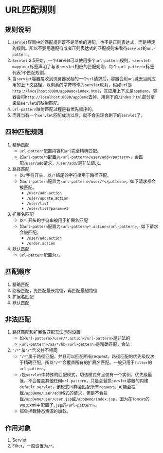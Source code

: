 # URL匹配规则
## 规则说明

1. `servlet`容器中的匹配规则既不是简单的通配，也不是正则表达式，而是特定的规则。所以不要用通配符或者正则表达式的匹配规则来看待`servlet`的`url-pattern`。
2. `Servlet` 2.5开始，一个servlet可以使用多个`url-pattern`规则，`<servlet-mapping>`标签声明了与该`servlet`相应的匹配规则，每个`<url-pattern>`标签代表1个匹配规则。
3. 当`servlet`容器接收到浏览器发起的一个`url`请求后，容器会用`url`减去当前应用的上下文路径，以剩余的字符串作为`servlet`映射，假如`url`是`http://localhost:8080/appDemo/index.html`，其应用上下文是`appDemo`，容器会将`http://localhost:8080/appDemo`去掉，用剩下的`/index.html`部分拿来做`servlet`的映射匹配。
4. `url-pattern`映射匹配过程是有优先顺序的。
5. 而且当有一个`servlet`匹配成功以后，就不会去理会剩下的`servlet`了。

## 四种匹配规则

1. 精确匹配
   - `url-pattern`配置内容和`url`完全精确匹配。
   - 如`url-pattern`配置为`<url-pattern>/user/add</pattern>`，会匹配`/user/add`请求，`/user/add/`是非法请求。
2. 路径匹配
   - 以`/`字符开头，以`/*`结尾的字符串用于路径匹配。
   - 如`url-pattern`配置为`<url-pattern>/user/*</pattern>`，如下请求都会被匹配。
     - `/user/add.action`
     - `/user/update.action`
     - `/user/list`
     - `/user/list?param=v1`
3. 扩展名匹配
   - 以`*.`开头的字符串被用于扩展名匹配
   - 如`url-pattern`配置为`<url-pattern>*.action</url-pattern>`，如下请求会被匹配。
     - `/user/add.action`
     - `/order.action`
4. 默认匹配
   - `url-pattern`配置为`/`。

## 匹配顺序

1. 精确匹配
2. 路径匹配，先匹配最长路径，再匹配最短路径
3. 扩展名匹配
4. 默认匹配

## 非法匹配

1. 路径匹配和扩展名匹配无法同时设置
   - 如`<url-pattern>/user/*.action</url-pattern>`是非法的
   - `<url-pattern>/aa/*/bb</url-pattern>`是精确匹配，合法
2. `"/*"`和`"/"`含义并不相同
   - `"/*"`属于路径匹配，并且可以匹配所有request。路径匹配的优先级仅次于精确匹配，所以`"/*"`会覆盖所有的扩展名匹配。一般只用于`filter`的`url-pattern`。
   - `/`是`servlet`中特殊的匹配模式，切该模式有且仅有一个实例，优先级最低，不会覆盖其他任何`url-pattern`，只是会替换`servlet`容器的内建`default servlet`，该模式同样会匹配所有`request`。可能会拦截`/appDemo/user/add`格式的请求，但是不会拦截`/appDemo/user/user.jsp`或`/appDemo/index.jsp`，因为在`Tomcat`的web.xml中配置了`.jsp`的`<url-pattern>`。
   - 都会拦截静态资源的加载。

## 作用对象
1. Servlet
2. Filter，一般设置为`/*`。